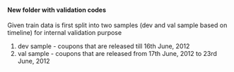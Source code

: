 #### New folder with validation codes ####

Given train data is first split into two samples (dev and val sample based on timeline) for internal validation purpose
 1. dev sample - coupons that are released till 16th June, 2012
 2. val sample - coupons that are released from 17th June, 2012 to 23rd June, 2012


